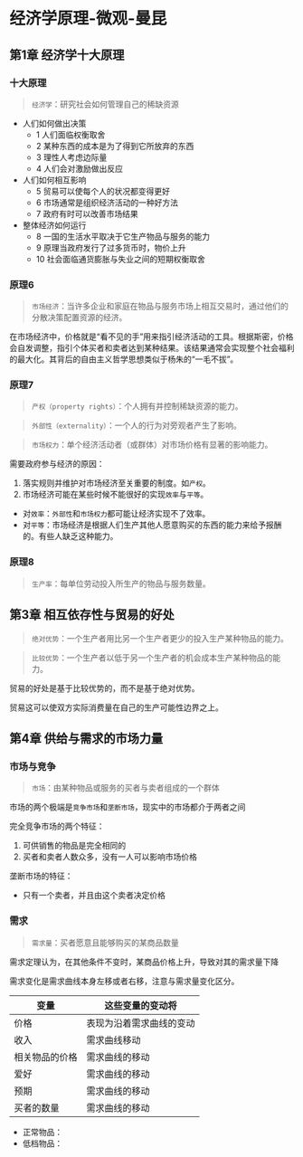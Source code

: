 # 经济学原理-微观-曼昆

## 第1章 经济学十大原理

### 十大原理

> `经济学`：研究社会如何管理自己的稀缺资源

- 人们如何做出决策
    - 1 人们面临权衡取舍
    - 2 某种东西的成本是为了得到它所放弃的东西
    - 3 理性人考虑边际量
    - 4 人们会对激励做出反应
- 人们如何相互影响
    - 5 贸易可以使每个人的状况都变得更好
    - 6 市场通常是组织经济活动的一种好方法
    - 7 政府有时可以改善市场结果
- 整体经济如何运行
    - 8 一国的生活水平取决于它生产物品与服务的能力
    - 9 原理当政府发行了过多货币时，物价上升
    - 10 社会面临通货膨胀与失业之间的短期权衡取舍

### 原理6

> `市场经济`：当许多企业和家庭在物品与服务市场上相互交易时，通过他们的分散决策配置资源的经济。

在市场经济中，价格就是“看不见的手”用来指引经济活动的工具。根据斯密，价格会自发调整，指引个体买者和卖者达到某种结果。该结果通常会实现整个社会福利的最大化。其背后的自由主义哲学思想类似于杨朱的“一毛不拔”。

### 原理7

> `产权（property rights）`：个人拥有并控制稀缺资源的能力。

> `外部性（externality）`：一个人的行为对旁观者产生了影响。

> `市场权力`：单个经济活动者（或群体）对市场价格有显著的影响能力。

需要政府参与经济的原因：

1. 落实规则并维护对市场经济至关重要的制度。如`产权`。
2. 市场经济可能在某些时候不能很好的实现`效率`与`平等`。

- 对`效率`：`外部性`和`市场权力`都可能让经济实现不了效率。
- 对`平等`：市场经济是根据人们生产其他人愿意购买的东西的能力来给予报酬的。有些人缺乏这种能力。

### 原理8

> `生产率`：每单位劳动投入所生产的物品与服务数量。

## 第3章 相互依存性与贸易的好处

> `绝对优势`：一个生产者用比另一个生产者更少的投入生产某种物品的能力。

> `比较优势`：一个生产者以低于另一个生产者的机会成本生产某种物品的能力。

贸易的好处是基于比较优势的，而不是基于绝对优势。

贸易这可以使双方实际消费量在自己的生产可能性边界之上。

## 第4章 供给与需求的市场力量

### 市场与竞争

> `市场`：由某种物品或服务的买者与卖者组成的一个群体

市场的两个极端是`竞争市场`和`垄断市场`，现实中的市场都介于两者之间

完全竞争市场的两个特征：

1. 可供销售的物品是完全相同的
2. 买者和卖者人数众多，没有一人可以影响市场价格

垄断市场的特征：

- 只有一个卖者，并且由这个卖者决定价格

### 需求

> `需求量`：买者愿意且能够购买的某商品数量

需求定理认为，在其他条件不变时，某商品价格上升，导致对其的需求量下降

需求变化是需求曲线本身左移或者右移，注意与需求量变化区分。

|变量|这些变量的变动将|
|-|-|
|价格|表现为沿着需求曲线的变动|
|收入|需求曲线移动|
|相关物品的价格|需求曲线的移动|
|爱好|需求曲线的移动|
|预期|需求曲线的移动|
|买者的数量|需求曲线的移动|

- 正常物品：
- 低档物品：
